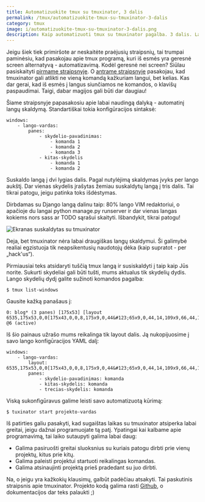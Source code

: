 ```yaml
---
title: Automatizuokite tmux su tmuxinator, 3 dalis
permalink: /tmux/automatizuokite-tmux-su-tmuxinator-3-dalis
category: tmux
image: i/automatizuokite-tmux-su-tmuxinator-3-dalis.png
description: Kaip automatizuoti tmux su tmuxinator pagalba. 3 dalis. Langų išdėstymo dydžiai Tmuxinator / Tmux programoje.
---
```


Jeigu šiek tiek primiršote ar neskaitėte praėjusių straipsnių, tai trumpai paminėsiu, kad pasakojau apie tmux programą, kuri iš esmės yra geresnė screen alternatyvą - automatizavimą. Kodėl geresnė nei screen? Siūlau pasiskaityti [pirmame straipsnyje](/tmux/automatizuokite-tmux-su-tmuxinator-1-dalis). O [antrame straipsnyje](/tmux/automatizuokite-tmux-su-tmuxinator-2-dalis) pasakojau, kad tmuxinator gali atlikti ne vieną komandą kažkuriam langui, bet kelias. Kas dar gerai, kad iš esmės į langus siunčiamos ne komandos, o klavišų paspaudimai. Taigi, dabar magijos gali būti dar daugiau!

Šiame straipsnyje papasakosiu apie labai naudingą dalyką - automatinį langų skaldymą. Standartiškai tokia konfigūracijos sintaksė:

    windows:
        - lango-vardas:
            panes:
                - skydelio-pavadinimas:
                    - komanda 1
                    - komanda 2
                    - komanda 3
                - kitas-skydelis
                    - komanda 1
                    - komanda 2

Suskaldo langą į dvi lygias dalis. Pagal nutylėjimą skaldymas įvyks per lango aukštį. Dar vienas skydelis įrašytas žemiau suskaldytų langą į tris dalis. Tai tikrai patogu, jeigu patinka toks išdėstymas.

Dirbdamas su Django langą dalinu taip: 80% lango VIM redaktoriui, o apačioje du langai python manage.py runserver ir dar vienas langas kokiems nors sass ar TODO sąrašui skaityti. Išbandykit, tikrai patogu!

![ Ekranas suskaldytas su tmuxinator](/i/suskaldytas_tmux_langas_su_tmuxinator.png)

Deja, bet tmuxinator nėra labai draugiškas langų skaldymui. Ši galimybė realiai egzistuoja tik neapsikentusių naudotojų dėka (kaip supratot - per „hack'us“).

Pirmiausiai teks atsidaryti tuščią tmux langą ir susiskaldyti į taip kaip Jūs norite. Sukurti skydeliai gali būti tušti, mums aktualus tik skydelių dydis. Lango skydelių dydį galite sužinoti komandos pagalba:

    $ tmux list-windows

Gausite kažką panašaus į:

    0: blog* (3 panes) [175x53] [layout 6535,175x53,0,0[175x43,0,0,8,175x9,0,44&#123;65x9,0,44,14,109x9,66,44,15&#125;]] @6 (active)

Iš šio painaus užrašo mums reikalinga tik layout dalis. Ją nukopijuosime į savo lango konfigūracijos YAML dalį:

    windows:
        - lango-vardas:
            layout: 6535,175x53,0,0[175x43,0,0,8,175x9,0,44&#123;65x9,0,44,14,109x9,66,44,15&#125;]
            panes:
                - skydelio-pavadinimas: komanda
                - kitas-skydelis: komanda
                - trecias-skydelis: komanda

Viską sukonfigūravus galime leisti savo automatizuotą kūrimą:

    $ tuxinator start projekto-vardas

Iš patirties galiu pasakyti, kad sugaištas laikas su tmuxinator atsiperka labai greitai, jeigu dažnai programuojate tą patį. Ypatingai kai kalbame apie programavimą, tai laiko sutaupyti galima labai daug:

-   Galima pasiruošti greitai sluoksnius su kuriais patogu dirbti prie vienų projektų, kitus prie kitų.
-   Galima paleisti projektui startuoti reikalingas komandas.
-   Galima atsinaujinti projektą prieš pradedant su juo dirbti.

Na, o jeigu yra kažkokių klausimų, galbūt padėčiau atsakyti. Tai paskutinis straipsnis apie tmuxinator. Projekto kodą galima rasti [Github](https://github.com/tmuxinator/tmuxinator), o dokumentacijos dar teks palaukti ;)